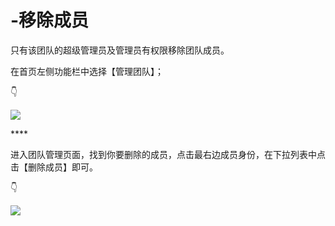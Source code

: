 # -移除成员

只有该团队的超级管理员及管理员有权限移除团队成员。 

在首页左侧功能栏中选择【管理团队】； 

👇

![](https://images-cdn.shimo.im/wxLhoXiLmbM3dXsJ/17.png!thumbnail)

\*\*\*\*

进入团队管理页面，找到你要删除的成员，点击最右边成员身份，在下拉列表中点击【删除成员】即可。 

👇

![](https://images-cdn.shimo.im/aGtdwZK5sRsWtxxa/19.png!thumbnail)

